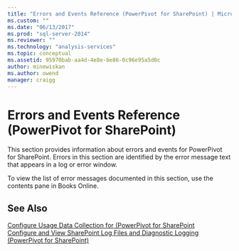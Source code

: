 ```yaml
---
title: "Errors and Events Reference (PowerPivot for SharePoint) | Microsoft Docs"
ms.custom: ""
ms.date: "06/13/2017"
ms.prod: "sql-server-2014"
ms.reviewer: ""
ms.technology: "analysis-services"
ms.topic: conceptual
ms.assetid: 95970bab-aa4d-4e8e-be86-0c96e95a5d0c
author: minewiskan
ms.author: owend
manager: craigg
---
```

# Errors and Events Reference (PowerPivot for SharePoint)
  This section provides information about errors and events for PowerPivot for SharePoint. Errors in this section are identified by the error message text that appears in a log or error window.  
  
 To view the list of error messages documented in this section, use the contents pane in Books Online.  
  
## See Also  
 [Configure Usage Data Collection for &#40;PowerPivot for SharePoint](configure-usage-data-collection-for-power-pivot-for-sharepoint.md)   
 [Configure and View SharePoint Log Files  and Diagnostic Logging &#40;PowerPivot for SharePoint&#41;](configure-and-view-sharepoint-and-diagnostic-logging.md)  
  
  
